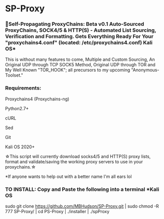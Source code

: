 # SP-Proxy
### 🥇Self-Propagating ProxyChains: Beta v0.1 Auto-Sourced ProxyChains, SOCK4/5 & HTTP(S) - Automated List Sourcing, Verification and Formatting. Gets Everything Ready For Your "proxychains4.conf" (located: /etc/proxychains4.conf) Kali OS*
This is without many features to come, Multiple and Custom Sourcing, An Original UDP through TCP SOCK5 Method,  Original UDP through TOR and My Well Known "TOR_HOOK"; all precursors to my upcoming "Anonymous-Toolset."

### Requirements:
Proxychains4 (Proxychains-ng)

Python2.7+

cURL

Sed

Git

Kali OS 2020+

☆This script will currently download socks4/5 and HTTP(S) proxy lists, format and validate/saving the working proxy servers to use in your proxychains.☆


*If anyone wants to help out with a better name I'm all ears lol

### TO INSTALL: Copy and Paste the following into a terminal *Kali OS
sudo git clone https://github.com/MBHudson/SP-Proxy.git | sudo chmod -R 777 SP-Proxy/ | cd PS-Proxy | ./installer | ./spProxy

